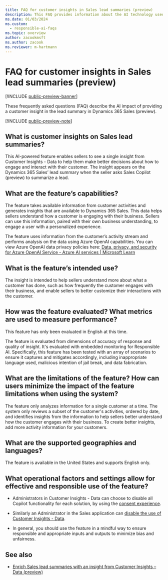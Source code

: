 ```yaml
---
title: FAQ for customer insights in Sales lead summaries (preview)
description: This FAQ provides information about the AI technology used in the insights provided by Customer Insights - Data to Dynamics 365 Sales (preview). It provides key considerations and details about how AI is used, how it was tested and evaluated, and any specific limitations.
ms.date: 01/03/2024
ms.custom: 
  - responsible-ai-faqs
ms.topic: overview
author: zacookmsft
ms.author: zacook
ms.reviewer: m-hartmann
---
```


# FAQ for customer insights in Sales lead summaries (preview)

[!INCLUDE [public-preview-banner](includes/public-preview-banner.md)]

These frequently asked questions (FAQ) describe the AI impact of providing a customer insight in the lead summary in Dynamics 365 Sales (preview).

[!INCLUDE [public-preview-note](includes/public-preview-note.md)]

## What is customer insights on Sales lead summaries?

This AI-powered feature enables sellers to see a single insight from Customer Insights - Data to help them make better decisions about how to engage and interact with their customer. The insight appears on the Dynamics 365 Sales’ lead summary when the seller asks Sales Copilot (preview) to summarize a lead.

## What are the feature’s capabilities?

The feature takes available information from customer activities and generates insights that are available to Dynamics 365 Sales. This data helps sellers understand how a customer is engaging with their business. Sellers can use this information, paired with their own business understanding, to engage a user with a personalized experience.

The feature uses information from the customer’s activity stream and performs analysis on the data using Azure OpenAI capabilities. You can view Azure OpenAI data privacy policies here: [Data, privacy, and security for Azure OpenAI Service - Azure AI services | Microsoft Learn](/legal/cognitive-services/openai/data-privacy)

## What is the feature’s intended use?

The insight is intended to help sellers understand more about what a customer has done, such as how frequently the customer engages with their business, and enable sellers to better customize their interactions with the customer.

## How was the feature evaluated? What metrics are used to measure performance?

This feature has only been evaluated in English at this time.

The feature is evaluated from dimensions of accuracy of response and quality of insight. It's evaluated with embedded monitoring for Responsible AI. Specifically, this feature has been tested with an array of scenarios to ensure it captures and mitigates accordingly, including inappropriate language used, malicious intention of jail break, and data fabrication.

## What are the limitations of the feature? How can users minimize the impact of the feature limitations when using the system?

The feature only analyzes information for a single customer at a time. The system only reviews a subset of the customer's activities, ordered by date, and identifies insights from the information to help sellers better understand how the customer engages with their business. To create better insights, add more activity information for your customers.

## What are the supported geographies and languages?

The feature is available in the United States and supports English only.

## What operational factors and settings allow for effective and responsible use of the feature?

- Administrators in Customer Insights - Data can choose to disable all Copilot functionality for each solution, by using the [consent experience](copilot-global-consent.md).

- Similarly an Administrator in the Sales application can [disable the use of Customer Insights - Data](/dynamics365/sales/enable-setup-copilot#enable-or-disable-copilot-features-in-dynamics-365-apps).

- In general, you should use the feature in a mindful way to ensure responsible and appropriate inputs and outputs to minimize bias and unfairness.

## See also

- [Enrich Sales lead summaries with an insight from Customer Insights – Data (preview)](lead-profile-summary.md)